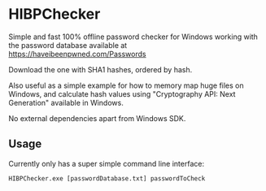 # HIBPChecker
Simple and fast 100% offline password checker for Windows working with the password database available at https://haveibeenpwned.com/Passwords

Download the one with SHA1 hashes, ordered by hash.

Also useful as a simple example for how to memory map huge files on Windows, and calculate hash values using "Cryptography API: Next Generation" available in Windows.

No external dependencies apart from Windows SDK.

## Usage
Currently only has a super simple command line interface:
```
HIBPChecker.exe [passwordDatabase.txt] passwordToCheck
```

